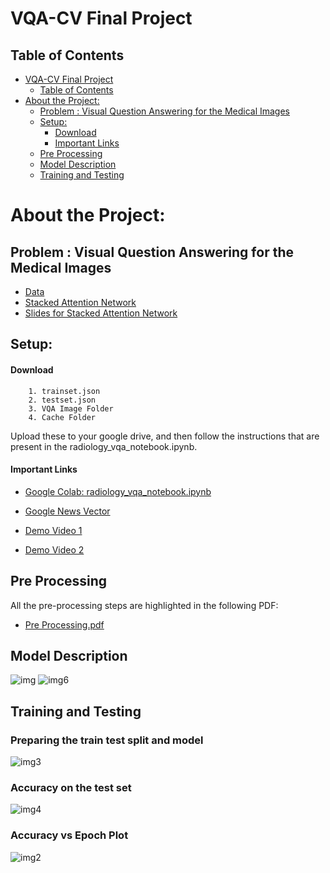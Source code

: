 # VQA-CV Final Project

## Table of Contents
- [VQA-CV Final Project](#vqa-cv-final-project)
  - [Table of Contents](#table-of-contents)
- [About the Project:](#about-the-project)
  - [Problem : Visual Question Answering for the Medical Images](#problem--visual-question-answering-for-the-medical-images)
  - [Setup:](#setup)
      - [Download](#download)
      - [Important Links](#important-links)
  - [Pre Processing](#pre-processing)
  - [Model Description](#model-description)
  - [Training and Testing](#training-and-testing)

# About the Project:

## Problem : Visual Question Answering for the Medical Images 
- [Data](https://www.nature.com/articles/sdata2018251)
- [Stacked Attention Network](https://arxiv.org/pdf/1511.02274.pdf)
- [Slides for Stacked Attention Network](http://www.cs.virginia.edu/~vicente/vislang/slides/wasimonica.pdf)

## Setup: 


#### Download 

        1. trainset.json
        2. testset.json
        3. VQA Image Folder
        4. Cache Folder 
Upload these to your google drive, and then follow the instructions that are present in the radiology_vqa_notebook.ipynb.


#### Important Links 
- [Google Colab: radiology_vqa_notebook.ipynb](https://colab.research.google.com/drive/1Bss0nh2MkNj0a2gAJUjZwDdOVU-dbeDP?usp=sharing)

- [Google News Vector](https://drive.google.com/file/d/1ppatycyNv1UtYrlhHU3jo6ZuuY3SPCeL/view?usp=sharing)

- [Demo Video 1](https://drive.google.com/file/d/1WXSk8TfH6QydYYUkzXyUOhQYEcThpAyI/view?usp=sharing)

- [Demo Video 2](https://drive.google.com/file/d/18T7CG96it7DLMz-QpFPqn33aC1PwT6By/view?usp=sharing)

## Pre Processing
All the pre-processing steps are highlighted in the following PDF:
- [Pre Processing.pdf](https://drive.google.com/file/d/1_PGB9WQylvzkT1eMfmyqURLxUh5jHgaj/view?usp=sharing)

## Model Description
![img](https://i.imgur.com/PdzxNgb.png)
![img6](https://i.imgur.com/QsRitxy.png)

## Training and Testing 
### Preparing the train test split and model
![img3](https://i.imgur.com/BsR3Nrd.png)
### Accuracy on the test set
![img4](https://i.imgur.com/dsxcFAs.png)
### Accuracy vs Epoch Plot
![img2](https://i.imgur.com/nR95v7e.png)
